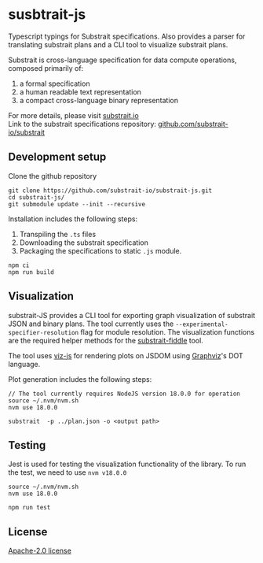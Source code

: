 
# susbtrait-js
Typescript typings for Substrait specifications. Also provides a parser for translating substrait plans and a CLI tool to visualize substrait plans.

Substrait is cross-language specification for data compute operations, composed primarily of:
1. a formal specification
2. a human readable text representation
3. a compact cross-language binary representation  

For more details, please visit [substrait.io](https://substrait.io/)  
Link to the substrait specifications repository: [github.com/substrait-io/substrait](https://github.com/substrait-io/substrait)

## Development setup

Clone the github repository

```
git clone https://github.com/substrait-io/substrait-js.git
cd substrait-js/
git submodule update --init --recursive
```

Installation includes the following steps:
 1. Transpiling the `.ts` files
 2. Downloading the substrait specification
 3. Packaging the specifications to static `.js` module.

```
npm ci
npm run build
```

## Visualization
substrait-JS provides a CLI tool for exporting graph visualization of substrait JSON and binary plans. The tool currently uses the `--experimental-specifier-resolution` flag for module resolution. The  visualization functions are the required helper methods for the [substrait-fiddle](https://github.com/voltrondata/substrait-fiddle) tool.

The tool uses [viz-js](https://github.com/mdaines/viz-js) for rendering plots on JSDOM using [Graphviz](https://graphviz.org/)'s DOT language.

Plot generation includes the following steps:
```
// The tool currently requires NodeJS version 18.0.0 for operation
source ~/.nvm/nvm.sh
nvm use 18.0.0

substrait  -p ../plan.json -o <output path>
```

## Testing
Jest is used for testing the visualization functionality of the library. To run the test, we need
to use `nvm v18.0.0`
```
source ~/.nvm/nvm.sh
nvm use 18.0.0

npm run test
```
    
## License
[Apache-2.0 license](https://www.apache.org/licenses/LICENSE-2.0)
